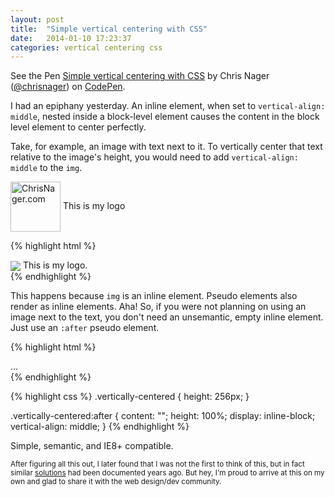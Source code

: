 ```yaml
---
layout: post
title:  "Simple vertical centering with CSS"
date:   2014-01-10 17:23:37
categories: vertical centering css
---
```


<p data-height="288" data-theme-id="51" data-slug-hash="xFaJl" data-default-tab="result" class='codepen'>See the Pen <a href='http://codepen.io/chrisnager/pen/xFaJl'>Simple vertical centering with CSS</a> by Chris Nager (<a href='http://codepen.io/chrisnager'>@chrisnager</a>) on <a href='http://codepen.io'>CodePen</a>.</p>
<script async src="//codepen.io/assets/embed/ei.js"></script>

I had an epiphany yesterday. An inline element, when set to `vertical-align: middle`,  nested inside a block-level element causes the content in the block level element to center perfectly.

<!--more-->

Take, for example, an image with text next to it. To vertically center that text relative to the image's height, you would need to add `vertical-align: middle` to the `img`.

<!-- ![ChrisNager.com](http://dl.dropboxusercontent.com/u/5066613/cn-logo-icon.png) This is my logo. -->

<img src="http://dl.dropboxusercontent.com/u/5066613/cn-logo-icon.png" alt="ChrisNager.com" style="width:80px;margin-bottom:0;vertical-align:middle"> This is my logo

{% highlight html %}
<div><img src="logo.png" style="vertical-align:middle"> This is my logo.</div>
{% endhighlight %}

This happens because `img` is an inline element. Pseudo elements also render as inline elements. Aha! So, if you were not planning on using an image next to the text, you don't need an unsemantic, empty inline element. Just use an `:after` pseudo element.

{% highlight html %}
<div class="vertically-centered">…</div>
{% endhighlight %}

{% highlight css %}
.vertically-centered {
    height: 256px;
}

.vertically-centered:after {
    content: "";
    height: 100%;
    display: inline-block;
    vertical-align: middle;
}
{% endhighlight %}

Simple, semantic, and IE8+ compatible.

<small>After figuring all this out, I later found that I was not the first to think of this, but in fact similar [solutions](http://css-tricks.com/centering-in-the-unknown/) had been documented years ago. But hey, I'm proud to arrive at this on my own and glad to share it with the web design/dev community.</small>
